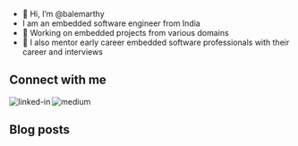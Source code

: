 - 👋 Hi, I’m @balemarthy
- I am an embedded software engineer from India
- 🔭 Working on embedded projects from various domains
- 🌱 I also mentor early career embedded software professionals with their career and interviews

## Connect with me
[<img align="left" alt="linked-in" src="https://img.shields.io/badge/linkedin-%230077B5.svg?&style=for-the-badge&logo=linkedin&logoColor=white" />](www.linkedin.com/in/balemarthyvamsi)
[<img align="left" alt="medium" src="https://img.shields.io/badge/medium-%2312100E.svg?&style=for-the-badge&logo=medium&logoColor=white" />](https://medium.com/@krishna.bv)

<br>

## Blog posts
<!-- BLOG-POST-LIST:START -->
 
<!-- BLOG-POST-LIST:END -->
